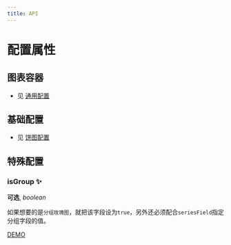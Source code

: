 ```yaml
---
title: API
---
```


# 配置属性

## 图表容器

- 见 [通用配置](TODO)

## 基础配置

- 见 [饼图配置](TODO)

## 特殊配置

### isGroup ✨

**可选**, _boolean_

如果想要的是`分组玫瑰图`，就把该字段设为`true`，另外还必须配合`seriesField`指定分组字段的值。

[DEMO](../../rose/grouped#basic)
